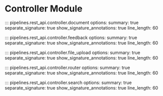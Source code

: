 # Controller Module

::: pipelines.rest_api.controller.document
    options:
        summary: true
        separate_signature: true
        show_signature_annotations: true
        line_length: 60

::: pipelines.rest_api.controller.feedback
    options:
        summary: true
        separate_signature: true
        show_signature_annotations: true
        line_length: 60

::: pipelines.rest_api.controller.file_upload
    options:
        summary: true
        separate_signature: true
        show_signature_annotations: true
        line_length: 60

::: pipelines.rest_api.controller.router
    options:
        summary: true
        separate_signature: true
        show_signature_annotations: true
        line_length: 60

::: pipelines.rest_api.controller.search
    options:
        summary: true
        separate_signature: true
        show_signature_annotations: true
        line_length: 60
